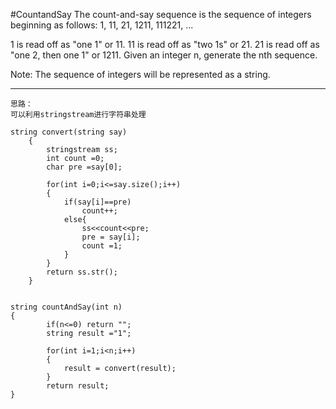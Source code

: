 #CountandSay
The count-and-say sequence is the sequence of integers beginning as follows:
1, 11, 21, 1211, 111221, ...

1 is read off as "one 1" or 11.
11 is read off as "two 1s" or 21.
21 is read off as "one 2, then one 1" or 1211.
Given an integer n, generate the nth sequence.

Note: The sequence of integers will be represented as a string.


---


```
思路：
可以利用stringstream进行字符串处理

string convert(string say)
    {
        stringstream ss;
        int count =0;
        char pre =say[0];
        
        for(int i=0;i<=say.size();i++)
        {
            if(say[i]==pre)
                count++;
            else{
                ss<<count<<pre;
                pre = say[i];
                count =1;
            }
        }
        return ss.str();
    }


string countAndSay(int n) 
{
        if(n<=0) return "";
        string result ="1";
        
        for(int i=1;i<n;i++)
        {
            result = convert(result);
        }
        return result;
}
```
